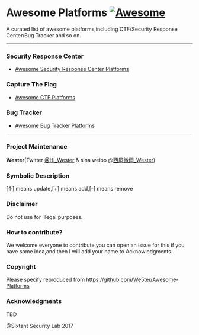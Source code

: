 # Awesome Platforms [![Awesome](https://cdn.rawgit.com/sindresorhus/awesome/d7305f38d29fed78fa85652e3a63e154dd8e8829/media/badge.svg)](https://github.com/We5ter/Awesome-Platforms)

A curated list of awesome platforms,including CTF/Security Response Center/Bug Tracker and so on.

<hr>

### Security Response Center

- [Awesome Security Response Center Platforms](https://github.com/We5ter/Awesome-Platforms/blob/master/SRC-Platforms.md)

### Capture The Flag

 - [Awesome CTF Platforms](https://github.com/We5ter/Awesome-Platforms/blob/master/CTF-Platforms.md)


### Bug Tracker

- [Awesome Bug Tracker Platforms](https://github.com/We5ter/Awesome-Platforms/blob/master/BT-platforms.md)

<hr>

### Project Maintenance

**Wester**(Twitter <a href="http://twitter.com/Hi_Wester/">@Hi_Wester</a> & sina weibo <a href="https://weibo.com/zzyme/">@西风微雨_Wester</a>) 

### Symbolic Description

[↑] means update,[+] means add,[-] means remove

### Disclaimer

Do not use for illegal purposes.

### How to contribute?

We welcome everyone to contribute,you can open an issue for this if you have some idea,and then I will add your name to Acknowledgments.

### Copyright

Please specify reproduced from https://github.com/We5ter/Awesome-Platforms

### Acknowledgments

TBD

@Sixtant Security Lab 2017
